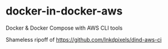 # docker-in-docker-aws

Docker &amp; Docker Compose with AWS CLI tools

Shameless ripoff of https://github.com/Inkdpixels/dind-aws-ci
